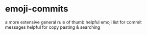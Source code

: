 # emoji-commits
a more extensive general rule of thumb helpful emoji list for commit messages helpful for copy pasting &amp; searching
